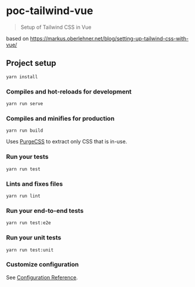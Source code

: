 # poc-tailwind-vue

> Setup of Tailwind CSS in Vue

based on https://markus.oberlehner.net/blog/setting-up-tailwind-css-with-vue/

## Project setup

```
yarn install
```

### Compiles and hot-reloads for development

```
yarn run serve
```

### Compiles and minifies for production

```
yarn run build
```

Uses [PurgeCSS](https://purgecss.com/) to extract only CSS that is in-use.

### Run your tests

```
yarn run test
```

### Lints and fixes files

```
yarn run lint
```

### Run your end-to-end tests

```
yarn run test:e2e
```

### Run your unit tests

```
yarn run test:unit
```

### Customize configuration

See [Configuration Reference](https://cli.vuejs.org/config/).
